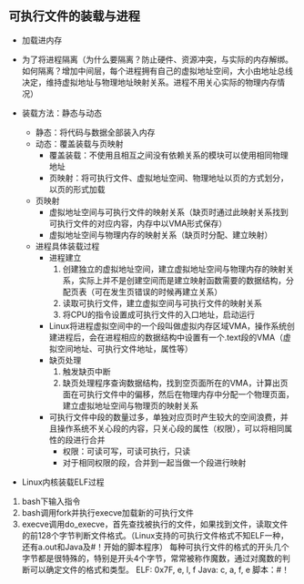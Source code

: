 ## 可执行文件的装载与进程
- 加载进内存
- 为了将进程隔离（为什么要隔离？防止硬件、资源冲突，与实际的内存解绑。如何隔离？增加中间层，每个进程拥有自己的虚拟地址空间，大小由地址总线决定，维持虚拟地址与物理地址映射关系。进程不用关心实际的物理内存情况）
- 装载方法：静态与动态
  - 静态：将代码与数据全部装入内存
  - 动态：覆盖装载与页映射
    - 覆盖装载：不使用且相互之间没有依赖关系的模块可以使用相同物理地址
    - 页映射：将可执行文件、虚拟地址空间、物理地址以页的方式划分，以页的形式加载
  - 页映射
    - 虚拟地址空间与可执行文件的映射关系（缺页时通过此映射关系找到可执行文件的对应内容，内存中以VMA形式保存）
    - 虚拟地址空间与物理内存的映射关系（缺页时分配、建立映射）
  - 进程具体装载过程
    - 进程建立
      1. 创建独立的虚拟地址空间，建立虚拟地址空间与物理内存的映射关系，实际上并不是创建空间而是建立映射函数需要的数据结构，分配页表（可在发生页错误的时候再建立关系）
      2. 读取可执行文件，建立虚拟空间与可执行文件的映射关系
      3. 将CPU的指令设置成可执行文件的入口地址，启动运行
    - Linux将进程虚拟空间中的一个段叫做虚拟内存区域VMA，操作系统创建进程后，会在进程相应的数据结构中设置有一个.text段的VMA（虚拟空间地址、可执行文件地址，属性等）
    - 缺页处理
      1. 触发缺页中断
      2. 缺页处理程序查询数据结构，找到空页面所在的VMA，计算出页面在可执行文件中的偏移，然后在物理内存中分配一个物理页面，建立虚拟地址空间与物理页的映射关系
    - 可执行文件中段的数量过多，单独对应页时产生较大的空间浪费，并且操作系统不关心段的内容，只关心段的属性（权限），可以将相同属性的段进行合并
      - 权限：可读可写，可读可执行，只读
      - 对于相同权限的段，合并到一起当做一个段进行映射
      
- Linux内核装载ELF过程
1. bash下输入指令
2. bash调用fork并执行execve加载新的可执行文件
3. execve调用do_execve，首先查找被执行的文件，如果找到文件，读取文件的前128个字节判断文件格式。（Linux支持的可执行文件格式不知ELF一种，还有a.out和Java及#！开始的脚本程序）
   每种可执行文件的格式的开头几个字节都是很特殊的，特别是开头4个字节，常常被称作魔数，通过对魔数的判断可以确定文件的格式和类型。
   ELF: 0x7F, e, l, f
   Java: c, a, f, e
   脚本：#！
   
   
   
   
   

